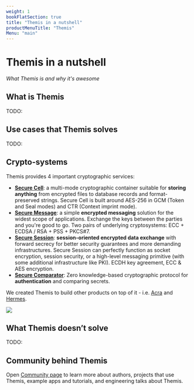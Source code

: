 ```yaml
---
weight: 1
bookFlatSection: true
title: "Themis in a nutshell"
productMenuTitle: "Themis"
Menu: "main"
---
```


# Themis in a nutshell

_What Themis is and why it's awesome_


## What is Themis

TODO:


## Use cases that Themis solves

TODO:



## Crypto-systems

Themis provides 4 important cryptographic services:

* **[Secure Cell](/themis/crypto-theory/crypto-systems/secure-cell/)**: a multi-mode cryptographic container suitable for **storing anything** from encrypted files to database records and format-preserved strings. Secure Cell is built around AES-256 in GCM (Token and Seal modes) and CTR (Context imprint mode).
* **[Secure Message](/themis/crypto-theory/crypto-systems/secure-message/)**: a simple **encrypted messaging** solution for the widest scope of applications. Exchange the keys between the parties and you're good to go. Two pairs of underlying cryptosystems: ECC + ECDSA / RSA + PSS + PKCS#7.
* **[Secure Session](/themis/crypto-theory/crypto-systems/secure-session/)**: **session-oriented encrypted data exchange** with forward secrecy for better security guarantees and more demanding infrastructures. Secure Session can perfectly function as socket encryption, session security, or a high-level messaging primitive (with some additional infrastructure like PKI). ECDH key agreement, ECC & AES encryption.
* **[Secure Comparator](/themis/crypto-theory/crypto-systems/secure-comparator/)**: Zero knowledge-based cryptographic protocol for **authentication** and comparing secrets.

We created Themis to build other products on top of it - i.e. [Acra](https://www.cossacklabs.com/acra/) and [Hermes](https://www.cossacklabs.com/hermes/).


![](/files/wiki/themis_cryptosystems.png)



## What Themis doesn’t solve

TODO:


## Community behind Themis

Open [Community page](/themis/community/) to learn more about authors, projects that use Themis, example apps and tutorials, and engineering talks about Themis.
